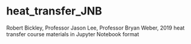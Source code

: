 # heat_transfer_JNB
Robert Bickley, Professor Jason Lee, Professor Bryan Weber, 2019
heat transfer course materials in Jupyter Notebook format
